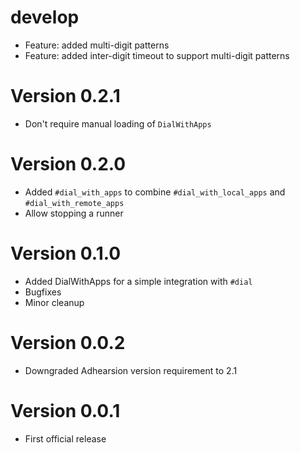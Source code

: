 # develop
  * Feature: added multi-digit patterns
  * Feature: added inter-digit timeout to support multi-digit patterns

# Version 0.2.1
  * Don't require manual loading of `DialWithApps`

# Version 0.2.0
  * Added `#dial_with_apps` to combine `#dial_with_local_apps` and `#dial_with_remote_apps`
  * Allow stopping a runner

# Version 0.1.0
  * Added DialWithApps for a simple integration with `#dial`
  * Bugfixes
  * Minor cleanup

# Version 0.0.2
  * Downgraded Adhearsion version requirement to 2.1

# Version 0.0.1
  * First official release
